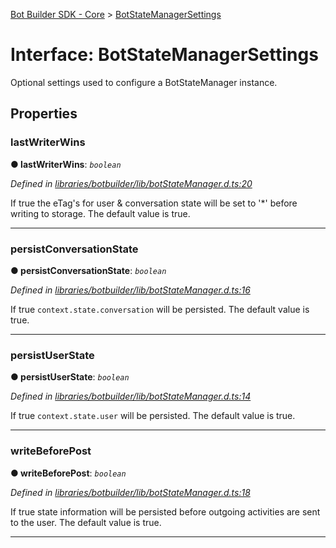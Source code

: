 [Bot Builder SDK - Core](../README.md) > [BotStateManagerSettings](../interfaces/botbuilder.botstatemanagersettings.md)



# Interface: BotStateManagerSettings


Optional settings used to configure a BotStateManager instance.


## Properties
<a id="lastwriterwins"></a>

###  lastWriterWins

**●  lastWriterWins**:  *`boolean`* 

*Defined in [libraries/botbuilder/lib/botStateManager.d.ts:20](https://github.com/Microsoft/botbuilder-js/blob/0b16877/libraries/botbuilder/lib/botStateManager.d.ts#L20)*



If true the eTag's for user & conversation state will be set to '*' before writing to storage. The default value is true.




___

<a id="persistconversationstate"></a>

###  persistConversationState

**●  persistConversationState**:  *`boolean`* 

*Defined in [libraries/botbuilder/lib/botStateManager.d.ts:16](https://github.com/Microsoft/botbuilder-js/blob/0b16877/libraries/botbuilder/lib/botStateManager.d.ts#L16)*



If true `context.state.conversation` will be persisted. The default value is true.




___

<a id="persistuserstate"></a>

###  persistUserState

**●  persistUserState**:  *`boolean`* 

*Defined in [libraries/botbuilder/lib/botStateManager.d.ts:14](https://github.com/Microsoft/botbuilder-js/blob/0b16877/libraries/botbuilder/lib/botStateManager.d.ts#L14)*



If true `context.state.user` will be persisted. The default value is true.




___

<a id="writebeforepost"></a>

###  writeBeforePost

**●  writeBeforePost**:  *`boolean`* 

*Defined in [libraries/botbuilder/lib/botStateManager.d.ts:18](https://github.com/Microsoft/botbuilder-js/blob/0b16877/libraries/botbuilder/lib/botStateManager.d.ts#L18)*



If true state information will be persisted before outgoing activities are sent to the user. The default value is true.




___


